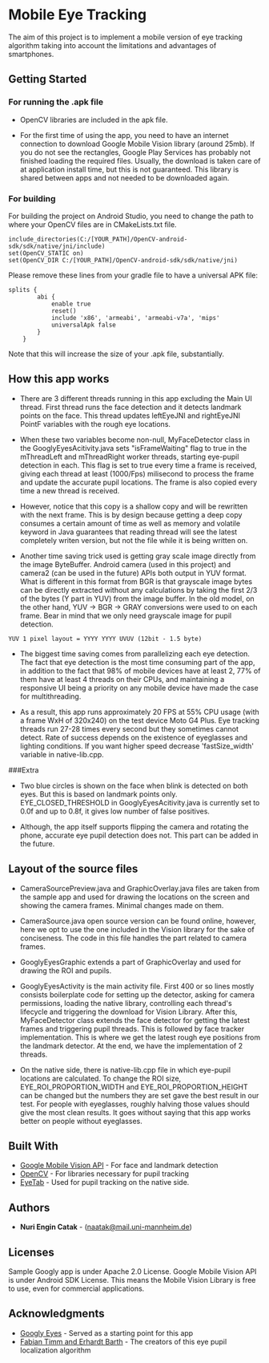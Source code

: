 # Mobile Eye Tracking

The aim of this project is  to implement a mobile version of eye tracking algorithm taking into account the limitations and advantages of smartphones.

## Getting Started


### For running the .apk file

* OpenCV libraries are included in the apk file. 

* For the first time of using the app, you need to have an internet connection to download 
Google Mobile Vision library (around 25mb). If you do not see the rectangles, Google Play Services has probably not finished loading the
required files. Usually, the download is taken care of at application install time, but this is not guaranteed. This library is shared between apps
and not needed to be downloaded again.

### For building

For building the project on Android Studio, you need to change the path to where your OpenCV files are in CMakeLists.txt file.

```
include_directories(C:/[YOUR_PATH]/OpenCV-android-sdk/sdk/native/jni/include)
set(OpenCV_STATIC on)
set(OpenCV_DIR C:/[YOUR_PATH]/OpenCV-android-sdk/sdk/native/jni)
```

Please remove these lines from your gradle file to have a universal APK file:
```
splits {
        abi {
            enable true
            reset()
            include 'x86', 'armeabi', 'armeabi-v7a', 'mips'
            universalApk false
        }
    }
```
Note that this will increase the size of your .apk file, substantially.
## How this app works

* There are 3 different threads running in this app excluding the Main UI thread. 
First thread runs the face detection and it detects landmark points on the face. This thread updates
leftEyeJNI and rightEyeJNI PointF variables with the rough eye locations. 

* When these two variables become non-null, MyFaceDetector class in the GooglyEyesAcitivity.java sets "isFrameWaiting" flag
to true in the mThreadLeft and mThreadRight worker threads, starting eye-pupil detection in each. This flag is set to true every time a frame is 
received, giving each thread at least (1000/Fps) milisecond to process the frame and update the accurate pupil locations. The frame is also copied 
every time a new thread is received. 

* However, notice that this copy is a shallow copy and will be rewritten with the next frame. This is by design
because getting a deep copy consumes a certain amount of time as well as memory and volatile keyword in Java guarantees that reading thread
will see the latest completely writen version, but not the file while it is being written on.

* Another time saving trick used is getting gray scale image directly from the image ByteBuffer. Android camera (used in this project) 
and camera2 (can be used in the future) APIs both output in YUV format. What is different in this format from BGR is that grayscale image
bytes can be directly extracted without any calculations by taking the first 2/3 of the bytes (Y part in YUV) from the image buffer. 
In the old model, on the other hand, YUV -> BGR -> GRAY conversions were used to on each frame. Bear in mind that we only need grayscale 
image for pupil detection.
```
YUV 1 pixel layout = YYYY YYYY UVUV (12bit - 1.5 byte)
```

* The biggest time saving comes from parallelizing each eye detection. The fact that eye detection is the most time consuming part of the app, 
in addition to the fact that 98% of mobile devices have at least 2, 77% of them have at least 4 threads on their CPUs, and maintaining a responsive UI 
being a priority on any mobile device have made the case for multithreading. 

* As a result, this app runs approximately 20 FPS at 55% CPU usage (with a frame WxH of 320x240) on the test device Moto G4 Plus. Eye tracking 
threads run 27-28 times every second but they sometimes cannot detect. 
Rate of success depends on the existence of eyeglasses and lighting conditions. If you want higher speed decrease 'fastSize_width' variable in native-lib.cpp.


###Extra

* Two blue circles is shown on the face when blink is detected on both eyes. 
But this is based on landmark points only. EYE_CLOSED_THRESHOLD in  GooglyEyesAcitivity.java is currently 
set to 0.0f and up to 0.8f, it gives low number of false positives.

* Although, the app itself supports flipping the camera and rotating the phone, accurate eye pupil detection does not. This part can be added in the future.

## Layout of the source files

* CameraSourcePreview.java and GraphicOverlay.java files are taken from the sample app and used for drawing the locations on the screen 
and showing the camera frames. Minimal changes made on them.

* CameraSource.java open source version can be found online, however, here we opt to use the one included in the Vision library for the sake of conciseness.
The code in this file handles the part related to camera frames.

* GooglyEyesGraphic extends a part of GraphicOverlay and used for drawing the ROI and pupils.

* GooglyEyesActivity is the main activity file. First 400 or so lines mostly consists boilerplate code for setting up the detector, asking for camera permissions, 
loading the native library, controlling each thread's lifecycle and triggering the download for Vision Library. After this, MyFaceDetector class extends the 
face detector for getting the latest frames and triggering pupil threads. This is followed by face tracker implementation. This is where we get the latest 
rough eye positions from the landmark detector. At the end, we have the implementation of 2 threads.

* On the native side, there is native-lib.cpp file in which eye-pupil locations are calculated. To change the ROI size, 
EYE_ROI_PROPORTION_WIDTH and EYE_ROI_PROPORTION_HEIGHT can be changed but the numbers they are set gave the best result in our test. 
For people with eyeglasses, roughly halving those values should give the most clean results. It goes without saying that this app works better on people
without eyeglasses.

## Built With

* [Google Mobile Vision API](https://developers.google.com/vision/) - For face and landmark detection
* [OpenCV](https://opencv.org/) - For libraries necessary for pupil tracking
* [EyeTab](https://github.com/errollw/EyeTab/tree/master/EyeTab) - Used for pupil tracking on the native side.


## Authors

* **Nuri Engin Catak** - (naatak@mail.uni-mannheim.de)

## Licenses

Sample Googly app is under Apache 2.0 License. Google Mobile Vision API is under Android SDK License. This means the Mobile Vision Library 
is free to use, even for commercial applications.

## Acknowledgments

* [Googly Eyes](https://github.com/googlesamples/android-vision/tree/master/visionSamples/googly-eyes) - Served as a starting point for this app
* [Fabian Timm and Erhardt Barth](http://www.inb.uni-luebeck.de/fileadmin/files/PUBPDFS/TiBa11b.pdf) - The creators of this eye pupil localization algorithm


